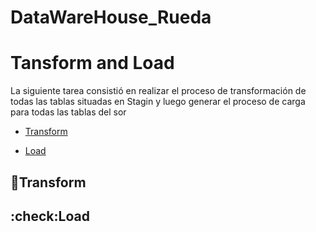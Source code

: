 # DataWareHouse_Rueda
# Tansform and Load
La siguiente tarea consistió en realizar el proceso de transformación de todas las tablas situadas en Stagin y luego generar el proceso de carga para todas las tablas del sor


* [Transform](#Transform)

* [Load](#Load)

## :hammer:Transform

## :check:Load
